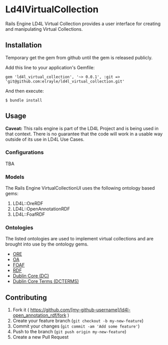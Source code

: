 # Ld4lVirtualCollection

Rails Engine LD4L Virtual Collection provides a user interface for creating and manipulating Virtual Collections.


## Installation

Temporary get the gem from github until the gem is released publicly.

Add this line to your application's Gemfile:

<!--    gem 'ld4l_virtual_collection' -->
    gem 'ld4l_virtual_collection', '~> 0.0.1', :git => 'git@github.com:elrayle/ld4l_virtual_collection.git'
    

And then execute:

    $ bundle install

<!--
Or install it yourself as:

    $ gem install ld4l_virtual_collection
-->


## Usage

**Caveat:** This rails engine is part of the LD4L Project and is being used in that context.  There is no guarantee 
that the code will work in a usable way outside of its use in LD4L Use Cases.


### Configurations

TBA

<!--
* base_uri - base URI used when new resources are created (default="http://localhost/")
* localname_minter - minter function to use for creating unique local names (default=nil which uses default minter in active_triples-local_name gem)

*Setup for all examples.*

* Restart your interactive session (e.g. irb, pry).
* Use the Setup for all examples in main Examples section above.

*Example usage using configured base_uri and default localname_minter.*
```
LD4L::OpenAnnotationRDF.reset
LD4L::OpenAnnotationRDF.configure do |config|
  config.base_uri = "http://example.org/"
end

ca = LD4L::OpenAnnotationRDF::CommentAnnotation.new(ActiveTriples::LocalName::Minter.generate_local_name(
              LD4L::OpenAnnotationRDF::CommentAnnotation, 10, {:prefix=>'ca'} ))

puts ca.dump :ttl

ca = LD4L::OpenAnnotationRDF::CommentAnnotation.new(ActiveTriples::LocalName::Minter.generate_local_name(
              LD4L::OpenAnnotationRDF::CommentAnnotation, 10, {:prefix=>'ca'},
              &LD4L::OpenAnnotationRDF.configuration.localname_minter ))

puts ca.dump :ttl
```
NOTE: If base_uri is not used, you need to restart your interactive environment (e.g. irb, pry).  Once the 
  CommentAnnotation class is instantiated the first time, the base_uri for the class is set.  If you ran
  through the main Examples, the base_uri was set to the default base_uri.


*Example triples created for a person with configured base_uri and default minter.*
```
<http://example.org/ca45c9c85b-25af-4c52-96a4-cf0d8b70a768> a <http://www.w3.org/ns/oa#Annotation>;
   <http://www.w3.org/ns/oa#motivatedBy> <http://www.w3.org/ns/oa#commenting> .
```

*Example usage using configured base_uri and configured localname_minter.*
```
LD4L::OpenAnnotationRDF.configure do |config|
  config.base_uri = "http://example.org/"
  config.localname_minter = lambda { |prefix=""| prefix+'_configured_'+SecureRandom.uuid }
end

ca = LD4L::OpenAnnotationRDF::CommentAnnotation.new(ActiveTriples::LocalName::Minter.generate_local_name(
              LD4L::OpenAnnotationRDF::CommentAnnotation, 10, 'ca',
              &LD4L::OpenAnnotationRDF.configuration.localname_minter ))

puts ca.dump :ttl
```
NOTE: If base_uri is not used, you need to restart your interactive environment (e.g. irb, pry).  Once the 
  CommentAnnotation class is instantiated the first time, the base_uri for the class is set.  If you ran
  through the main Examples, the base_uri was set to the default base_uri.


*Example triples created for a person with configured base_uri and configured minter.*
```
<http://example.org/ca_configured_6498ba05-8b21-4e8c-b9d4-a6d5d2180966> a <http://www.w3.org/ns/oa#Annotation>;
   <http://www.w3.org/ns/oa#motivatedBy> <http://www.w3.org/ns/oa#commenting> .
```
-->

### Models

The Rails Engine VirtualCollectionUI uses the following ontology based gems:

1. LD4L::OreRDF
1. LD4L::OpenAnnotationRDF
1. LD4L::FoafRDF


### Ontologies

The listed ontologies are used to implement virtual collections and are brought into use by the ontology gems.
 
* [ORE](http://www.openarchives.org/ore/1.0/vocabulary)
* [OA](http://www.openannotation.org/spec/core/)
* [FOAF](http://xmlns.com/foaf/spec/)
* [RDF](http://www.w3.org/TR/rdf-syntax-grammar/)
* [Dublin Core (DC)](http://dublincore.org/documents/dces/)
* [Dublin Core Terms (DCTERMS)](http://dublincore.org/documents/dcmi-terms/)



## Contributing

1. Fork it ( https://github.com/[my-github-username]/ld4l-open_annotation_rdf/fork )
2. Create your feature branch (`git checkout -b my-new-feature`)
3. Commit your changes (`git commit -am 'Add some feature'`)
4. Push to the branch (`git push origin my-new-feature`)
5. Create a new Pull Request
